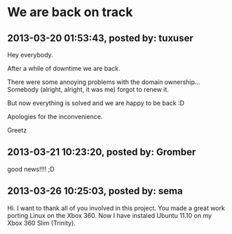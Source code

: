 # We are back on track

## 2013-03-20 01:53:43, posted by: tuxuser

Hey everybody.   
   
 After a while of downtime we are back.   
   
 There were some annoying problems with the domain ownership... Somebody (alright, alright, it was me) forgot to renew it.   
   
 But now everything is solved and we are happy to be back :D  
   
 Apologies for the inconvenience.   
   
 Greetz

## 2013-03-21 10:23:20, posted by: Gromber

good news!!!! ;D

## 2013-03-26 10:25:03, posted by: sema

Hi. I want to thank all of you involved in this project. You made a great work porting Linux on the Xbox 360. Now I have instaled Ubuntu 11.10 on my Xbox 360 Slim (Trinity).